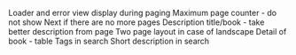 Loader and error view display during paging
Maximum page counter - do not show Next if there are no more pages
Description title/book - take better description from page
Two page layout in case of landscape
Detail of book - table
Tags in search
Short description in search
